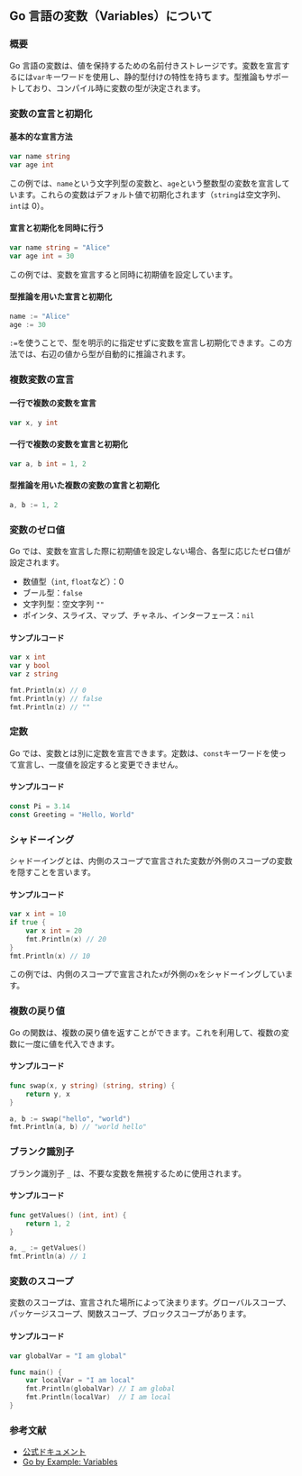 ## Go 言語の変数（Variables）について

### 概要

Go 言語の変数は、値を保持するための名前付きストレージです。変数を宣言するには`var`キーワードを使用し、静的型付けの特性を持ちます。型推論もサポートしており、コンパイル時に変数の型が決定されます。

### 変数の宣言と初期化

#### 基本的な宣言方法

```go
var name string
var age int
```

この例では、`name`という文字列型の変数と、`age`という整数型の変数を宣言しています。これらの変数はデフォルト値で初期化されます（`string`は空文字列、`int`は 0）。

#### 宣言と初期化を同時に行う

```go
var name string = "Alice"
var age int = 30
```

この例では、変数を宣言すると同時に初期値を設定しています。

#### 型推論を用いた宣言と初期化

```go
name := "Alice"
age := 30
```

`:=`を使うことで、型を明示的に指定せずに変数を宣言し初期化できます。この方法では、右辺の値から型が自動的に推論されます。

### 複数変数の宣言

#### 一行で複数の変数を宣言

```go
var x, y int
```

#### 一行で複数の変数を宣言と初期化

```go
var a, b int = 1, 2
```

#### 型推論を用いた複数の変数の宣言と初期化

```go
a, b := 1, 2
```

### 変数のゼロ値

Go では、変数を宣言した際に初期値を設定しない場合、各型に応じたゼロ値が設定されます。

-   数値型（`int`, `float`など）：0
-   ブール型：`false`
-   文字列型：空文字列 `""`
-   ポインタ、スライス、マップ、チャネル、インターフェース：`nil`

#### サンプルコード

```go
var x int
var y bool
var z string

fmt.Println(x) // 0
fmt.Println(y) // false
fmt.Println(z) // ""
```

### 定数

Go では、変数とは別に定数を宣言できます。定数は、`const`キーワードを使って宣言し、一度値を設定すると変更できません。

#### サンプルコード

```go
const Pi = 3.14
const Greeting = "Hello, World"
```

### シャドーイング

シャドーイングとは、内側のスコープで宣言された変数が外側のスコープの変数を隠すことを言います。

#### サンプルコード

```go
var x int = 10
if true {
    var x int = 20
    fmt.Println(x) // 20
}
fmt.Println(x) // 10
```

この例では、内側のスコープで宣言された`x`が外側の`x`をシャドーイングしています。

### 複数の戻り値

Go の関数は、複数の戻り値を返すことができます。これを利用して、複数の変数に一度に値を代入できます。

#### サンプルコード

```go
func swap(x, y string) (string, string) {
    return y, x
}

a, b := swap("hello", "world")
fmt.Println(a, b) // "world hello"
```

### ブランク識別子

ブランク識別子 `_` は、不要な変数を無視するために使用されます。

#### サンプルコード

```go
func getValues() (int, int) {
    return 1, 2
}

a, _ := getValues()
fmt.Println(a) // 1
```

### 変数のスコープ

変数のスコープは、宣言された場所によって決まります。グローバルスコープ、パッケージスコープ、関数スコープ、ブロックスコープがあります。

#### サンプルコード

```go
var globalVar = "I am global"

func main() {
    var localVar = "I am local"
    fmt.Println(globalVar) // I am global
    fmt.Println(localVar)  // I am local
}
```

### 参考文献

-   [公式ドキュメント](https://golang.org/doc/effective_go.html#variables)
-   [Go by Example: Variables](https://gobyexample.com/variables)
